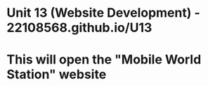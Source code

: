 # Unit 13 (Website Development) - 22108568.github.io/U13
# This will open the "Mobile World Station" website
